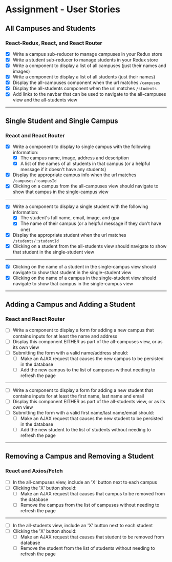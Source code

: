 # Assignment - User Stories

## All Campuses and Students

### React-Redux, React, and React Router
- [X] Write a campus sub-reducer to manage campuses in your Redux store
- [X] Write a student sub-reducer to manage students in your Redux store
- [X] Write a component to display a list of all campuses (just their names and images)
- [X] Write a component to display a list of all students (just their names)
- [X] Display the all-campuses component when the url matches `/campuses`
- [X] Display the all-students component when the url matches `/students`
- [X] Add links to the navbar that can be used to navigate to the all-campuses view and the all-students view

---

## Single Student and Single Campus

### React and React Router
- [X] Write a component to display to single campus with the following information:
    - [X] The campus name, image, address and description
    - [X] A list of the names of all students in that campus (or a helpful message if it doesn't have any students)
- [X] Display the appropriate campus info when the url matches `/campuses/:campusId`
- [X] Clicking on a campus from the all-campuses view should navigate to show that campus in the single-campus view

---

- [X] Write a component to display a single student with the following information:
    - [X] The student's full name, email, image, and gpa
    - [X] The name of their campus (or a helpful message if they don't have one)
- [X] Display the appropriate student when the url matches `/students/:studentId`
- [X] Clicking on a student from the all-students view should navigate to show that student in the single-student view

---

- [X] Clicking on the name of a student in the single-campus view should navigate to show that student in the single-student view
- [X] Clicking on the name of a campus in the single-student view should navigate to show that campus in the single-campus view

---

## Adding a Campus and Adding a Student

### React and React Router
- [ ] Write a component to display a form for adding a new campus that contains inputs for at least the name and address
- [ ] Display this component EITHER as part of the all-campuses view, or as its own view
- [ ] Submitting the form with a valid name/address should:
    - [ ] Make an AJAX request that causes the new campus to be persisted in the database
    - [ ] Add the new campus to the list of campuses without needing to refresh the page

---

- [ ] Write a component to display a form for adding a new student that contains inputs for at least the first name, last name and email
- [ ] Display this component EITHER as part of the all-students view, or as its own view
- [ ] Submitting the form with a valid first name/last name/email should:
    - [ ] Make an AJAX request that causes the new student to be persisted in the database
    - [ ] Add the new student to the list of students without needing to refresh the page

---

## Removing a Campus and Removing a Student

### React and Axios/Fetch
- [ ] In the all-campuses view, include an 'X' button next to each campus
- [ ] Clicking the 'X' button should:
    - [ ] Make an AJAX request that causes that campus to be removed from the database
    - [ ] Remove the campus from the list of campuses without needing to refresh the page

---

- [ ] In the all-students view, include an 'X' button next to each student
- [ ] Clicking the 'X' button should:
    - [ ] Make an AJAX request that causes that student to be removed from database
    - [ ] Remove the student from the list of students without needing to refresh the page
